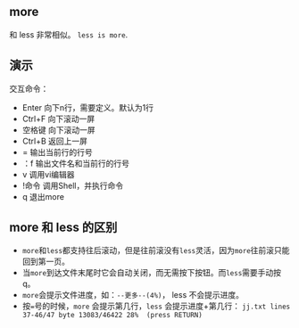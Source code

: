 ## more
和 less 非常相似。 `less is more`.

## 演示
交互命令：
* Enter 向下n行，需要定义。默认为1行
* Ctrl+F 向下滚动一屏
* 空格键 向下滚动一屏
* Ctrl+B 返回上一屏
* = 输出当前行的行号
* ：f 输出文件名和当前行的行号
* v 调用vi编辑器
* !命令 调用Shell，并执行命令
* q 退出more

## more 和 less 的区别

* `more`和`less`都支持往后滚动，但是往前滚没有`less`灵活，因为`more`往前滚只能回到第一页。
* 当`more`到达文件末尾时它会自动关闭，而无需按下按钮。而`less`需要手动按q。
* `more`会提示文件进度，如：`--更多--(4%)`， less 不会提示进度。
* 按`=`号的时候，`more` 会提示第几行，`less` 会提示进度+第几行： `jj.txt lines 37-46/47 byte 13083/46422 28%  (press RETURN)`
